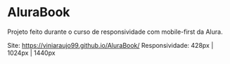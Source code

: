 # AluraBook
Projeto feito durante o curso de responsividade com mobile-first da Alura.

Site: https://viniaraujo99.github.io/AluraBook/
Responsividade: 428px | 1024px | 1440px
